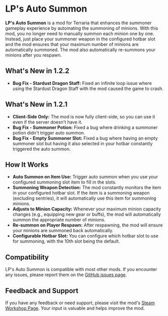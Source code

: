# LP's Auto Summon
**LP's Auto Summon** is a mod for Terraria that enhances the summoner gameplay experience by automating the summoning of minions. With this mod, you no longer need to manually summon each minion one by one. Instead, just place your summoner weapon in the configured hotbar slot and the mod ensures that your maximum number of minions are automatically summoned. The mod also automatically re-summons your minions after you respawn.

## What's New in 1.2.2
- **Bug Fix - Stardust Dragon Staff:** Fixed an infinite loop issue where using the Stardust Dragon Staff with the mod caused the game to crash.

## What's New in 1.2.1
- **Client-Side Only:** The mod is now fully client-side, so you can use it even if the server doesn't have it.
- **Bug Fix - Summoner Potion:** Fixed a bug where drinking a summoner potion didn't trigger auto summon.
- **Bug Fix - Empty Summoner Slot:** Fixed a bug where having an empty summoner slot but having it also selected in your hotbar constantly triggered the auto summon.

## How It Works
- **Auto Summon on Item Use:** Trigger auto summon when you use your configured summoning slot item to fill in the slots.
- **Summoning Weapon Detection:** The mod constantly monitors the item in your configured hotbar slot. If the item is a summoning weapon (excluding sentries), it will automatically use this item for summoning minions.
- **Adjusts to Minion Capacity:** Whenever your maximum minion capacity changes (e.g., equipping new gear or buffs), the mod will automatically summon the appropriate number of minions.
- **Re-summon on Player Respawn:** After respawning, the mod will ensure your minions are summoned back automatically.
- **Configurable Hotbar Slot:** You can configure which hotbar slot to use for summoning, with the 10th slot being the default.

## Compatibility
LP's Auto Summon is compatible with most other mods. If you encounter any issues, please report them on the [GitHub issues page](https://github.com/Andenis-Bu/LPAutoSummon/issues).

## Feedback and Support
If you have any feedback or need support, please visit the mod's [Steam Workshop Page](https://steamcommunity.com/sharedfiles/filedetails/?id=3282365028). Your input is valuable and helps improve the mod.
